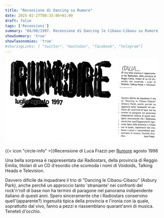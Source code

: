 ```yaml
---
title: "Recensione di Dancing su Rumore"
date: 2025-02-27T08:33:06+01:00
draft: false
tags: ['Recensioni']
summary: "04/08/1997. Recensione di Dancing le Cibaou-Cibaou su Rumore. A cura di Luca Frazzi."
showSummary: 'true'
showTaxonomies: 'true'
#sharingLinks: [ "twitter", "mastodon", "facebook", "telegram"]
---
```

![Articolo](featured.png)

{{< icon "circle-info" >}}Recensione di Luca Frazzi per [Rumore](https://it.wikipedia.org/wiki/Rumore_(rivista)) agosto 1998

Una bella sorpresa è rappresentata dai Radiostars, della provincia di Reggio Emilia, titolari di un CD d'esordio che scomoda i nomi di Voidoids, Talking Heads e Television.

Davvero dificile da inquadrare il trio di "Dancing le Cibaou-Cibaou” (Asbury Park), anche perché un approccio tanto 'straniante' nei confronti del rock'n'roll di base non ha termini di paragone nel panorama indipendente italiano di questi anni. Spero sinceramente che i Radiostars conservino quell'(apparente?) ingenuità tipica della provincia e l'ironia con la quale, soprattutto dal vivo, fanno a pezzi e riassemblano quarant'anni di musica. Teneteli d'occhio.


